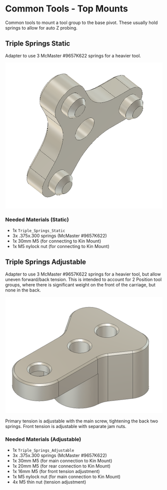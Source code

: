 # Common Tools - Top Mounts

Common tools to mount a tool group to the base pivot.  These usually hold springs to allow for auto Z probing.

## Triple Springs Static

Adapter to use 3 McMaster #9657K622 springs for a heavier tool.

![Triple Springs Static](/images/Triple_Springs_Static.png)

### Needed Materials (Static)

- 1x `Triple_Springs_Static`
- 3x .375x.300 springs (McMaster #9657K622)
- 1x 30mm M5 (for connecting to Kin Mount)
- 1x M5 nylock nut (for connecting to Kin Mount)

## Triple Springs Adjustable

Adapter to use 3 McMaster #9657K622 springs for a heavier tool, but allow uneven forward/back tension.  This is intended to account for 2 Position tool groups, where there is significant weight on the front of the carriage, but none in the back.

![Triple Springs Adjustable](/images/Triple_Springs_Adjustable.png)

Primary tension is adjustable with the main screw, tightening the back two springs.  Front tension is adjustable with separate jam nuts.

### Needed Materials (Adjustable)

- 1x `Triple_Springs_Adjustable`
- 3x .375x.300 springs (McMaster #9657K622)
- 1x 30mm M5 (for main connection to Kin Mount)
- 1x 20mm M5 (for rear connection to Kin Mount)
- 1x 16mm M5 (for front tension adjustment)
- 1x M5 nylock nut (for main connection to Kin Mount)
- 4x M5 thin nut (tension adjustment)
